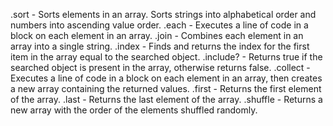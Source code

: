 .sort - Sorts elements in an array. Sorts strings into alphabetical order and numbers into ascending value order.
.each - Executes a line of code in a block on each element in an array.
.join - Combines each element in an array into a single string.
.index - Finds and returns the index for the first item in the array equal to the searched object.
.include? - Returns true if the searched object is present in the array, otherwise returns false.
.collect - Executes a line of code in a block on each element in an array, then creates a new array containing the returned values.
.first - Returns the first element of the array.
.last - Returns the last element of the array.
.shuffle - Returns a new array with the order of the elements shuffled randomly.
